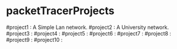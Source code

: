 # packetTracerProjects

#project1 : A Simple Lan network.
#project2 : A University network.
#project3 :
#project4 :
#project5 :
#project6 :
#project7 :
#project8 :
#project9 :
#project10 :

